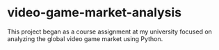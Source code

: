# video-game-market-analysis
This project began as a course assignment at my university focused on analyzing the global video game market using Python.
